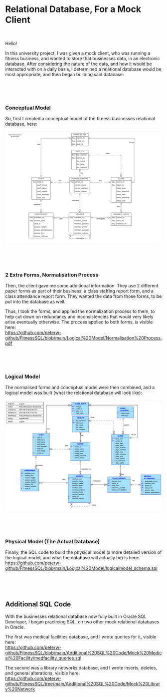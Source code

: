 # Relational Database, For a Mock Client

<br>

Hello!

In this university project, I was given a mock client, who was running a fitness business, and wanted to store that businesses data, in an electronic database. After considering the nature of the data, and how it would be interacted with on a daily basis, I determined a relational database would be most appropriate, and then began building said database:


<br>
<br>
<br>


### Conceptual Model

So, first I created a conceptual model of the fitness businesses relational database, here: <br><br>
![Image Of Conceptual Model](https://github.com/peterw-github/FitnessSQL/blob/main/Conceptual%20Model/Image_ConceptualModel.JPG)



<br>
<br>
<br>


### 2 Extra Forms, Normalisation Process

Then, the client gave me some additional information. They use 2 different paper forms as part of their business, a class staffing report form, and a class attendance report form. They wanted the data from those forms, to be put into the database as well.

Thus, I took the forms, and applied the normalization process to them, to help cut down on redundancy and inconsistencies that would very likely arise eventually otherwise. The process applied to both forms, is visible here: <br>
https://github.com/peterw-github/FitnessSQL/blob/main/Logical%20Model/Normalisation%20Process.pdf


<br>
<br>
<br>


### Logical Model

The normalised forms and conceptual model were then combined, and a logical model was built (what the relational database will look like): <br><br>
![Image Of Logical Model](https://github.com/peterw-github/FitnessSQL/blob/main/Logical%20Model/Image_LogicalModel.JPG)


<br>
<br>
<br>


### Physical Model (The Actual Database)

Finally, the SQL code to build the physical model (a more detailed version of the logical model, and what the database will actually be) is here: <br>
https://github.com/peterw-github/FitnessSQL/blob/main/Logical%20Model/logicalmodel_schema.sql <br>

 


<br>
<br>
<br>

## Additional SQL Code

With the businesses relational database now fully built in Oracle SQL Developer, I began practicing SQL, on two other mock relational databases in Oracle. 

The first was medical facilities database, and I wrote queries for it, visible here: <br>
https://github.com/peterw-github/FitnessSQL/blob/main/Additional%20SQL%20Code/Mock%20Medical%20Facility/medfacility_queries.sql

The second was a library networks database, and I wrote inserts, deletes, and general alterations, visible here: <br>
https://github.com/peterw-github/FitnessSQL/tree/main/Additional%20SQL%20Code/Mock%20Library%20Network




